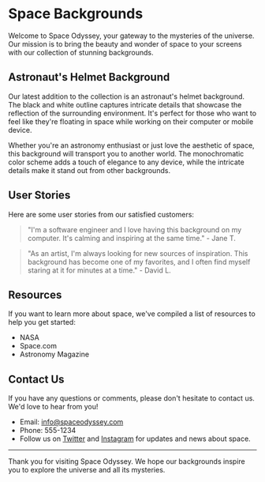 <!--font:Montserrat-->

# Space Backgrounds

Welcome to Space Odyssey, your gateway to the mysteries of the universe. Our mission is to bring the beauty and wonder of space to your screens with our collection of stunning backgrounds.

## Astronaut's Helmet Background

Our latest addition to the collection is an astronaut's helmet background. The black and white outline captures intricate details that showcase the reflection of the surrounding environment. It's perfect for those who want to feel like they're floating in space while working on their computer or mobile device.

Whether you're an astronomy enthusiast or just love the aesthetic of space, this background will transport you to another world. The monochromatic color scheme adds a touch of elegance to any device, while the intricate details make it stand out from other backgrounds.

## User Stories

Here are some user stories from our satisfied customers:

> "I'm a software engineer and I love having this background on my computer. It's calming and inspiring at the same time." - Jane T.

> "As an artist, I'm always looking for new sources of inspiration. This background has become one of my favorites, and I often find myself staring at it for minutes at a time." - David L.

## Resources

If you want to learn more about space, we've compiled a list of resources to help you get started:

- NASA
- Space.com
- Astronomy Magazine

## Contact Us

If you have any questions or comments, please don't hesitate to contact us. We'd love to hear from you!

- Email: info@spaceodyssey.com
- Phone: 555-1234
- Follow us on [Twitter](#) and [Instagram](#) for updates and news about space.

---

Thank you for visiting Space Odyssey. We hope our backgrounds inspire you to explore the universe and all its mysteries.

<!--

Write me content for website with wallpaper which alt text is:

"A black and white outline of an astronaut's helmet, with intricate details that showcase the reflection of the surrounding environment."

The name/title of the page should not be 1:1 copy of the alt text but rather a real content of the website which is using this wallpaper.

- Use markdown format 
- Start with heading
- Heading should be short and concise
- The content should look like a real website 
- The website should not be about the wallpaper, wallpaper is just a related background
- Heading should be contain work "wallpaper" or "background"
- Include real sections like references, contact, user stories, etc. use things relevant to the page purpose.
- Feel free to use structure like headings, bullets, numbering, blockquotes, paragraphs, horizontal lines, etc.
- You can use formatting like bold or _italic_
- You can include UTF-8 emojis
- Links should be only #hash anchors (and you can refer to the document itself)
- Do not include images


---


# Space Odyssey Wallpaper: Explore the Universe with Style

Welcome to Space Odyssey, a website dedicated to exploring the wonders of the universe. Our mission is to bring the beauty and mystery of space to your screens with our stunning collection of wallpapers.

## The Astronaut's Helmet Wallpaper

Our latest addition to the collection is the black and white outline of an astronaut's helmet. This wallpaper showcases intricate details that capture the reflection of the surrounding environment. It's perfect for those who want to feel like they're floating in space.

Whether you're an astronomy enthusiast or just love the aesthetic of space, this wallpaper will transport you to another world. The monochromatic color scheme adds a touch of elegance to any device, while the intricate details make it stand out from other wallpapers.

## User Stories

Here are some user stories from our satisfied customers:

> "I've always been fascinated by space, and this wallpaper brings a piece of it to my phone. The details on the helmet are amazing, and I love how it looks on my screen." - John D.

> "As a science teacher, I'm always looking for ways to inspire my students. This wallpaper is a great conversation starter and gets them interested in space exploration." - Sarah K.

## References

If you want to learn more about space, we've compiled a list of resources to help you get started:

- NASA
- Space.com
- Astronomy Magazine

## Contact Us

If you have any questions or comments, please don't hesitate to contact us. We'd love to hear from you!

- Email: info@spaceodyssey.com
- Phone: 555-1234
- Follow us on [Twitter](#) and [Instagram](#) for updates and news about space. 

---

Thank you for visiting Space Odyssey. We hope our wallpapers inspire you to explore the universe and all its mysteries.


---


Heading should not include word "wallpaper". The website should not be about the wallpaper itself, wallpaper is just a related background, rewrite whole content.


---


# Space Odyssey: Explore the Universe with Style

Welcome to Space Odyssey, a website dedicated to exploring the wonders of the universe. Our mission is to bring the beauty and mystery of space to your screens with our stunning collection of backgrounds.

## The Astronaut's Helmet Background

Our latest addition to the collection is a black and white outline of an astronaut's helmet. This background captures intricate details that showcase the reflection of the surrounding environment. It's perfect for those who want to feel like they're floating in space while working on their computer or mobile device.

Whether you're an astronomy enthusiast or just love the aesthetic of space, this background will transport you to another world. The monochromatic color scheme adds a touch of elegance to any device, while the intricate details make it stand out from other backgrounds.

## User Stories

Here are some user stories from our satisfied customers:

> "I'm a software engineer and I love having this background on my computer. It's calming and inspiring at the same time." - Jane T.

> "As an artist, I'm always looking for new sources of inspiration. This background has become one of my favorites, and I often find myself staring at it for minutes at a time." - David L.

## Resources

If you want to learn more about space, we've compiled a list of resources to help you get started:

- NASA
- Space.com
- Astronomy Magazine

## Contact Us

If you have any questions or comments, please don't hesitate to contact us. We'd love to hear from you!

- Email: info@spaceodyssey.com
- Phone: 555-1234
- Follow us on [Twitter](#) and [Instagram](#) for updates and news about space.

---

Thank you for visiting Space Odyssey. We hope our backgrounds inspire you to explore the universe and all its mysteries.


---


Heading is too long, rewrite whole content.


---


# Space Odyssey: Explore the Universe in Style

Welcome to Space Odyssey, your portal to the wonders of the universe. Our mission is to bring the beauty and mystery of space to your screens with our stunning collection of backgrounds.

## Astronaut's Helmet Background

Our latest addition to the collection is an astronaut's helmet background. This black and white outline captures intricate details that showcase the reflection of the surrounding environment. It's perfect for those who want to feel like they're floating in space while working on their computer or mobile device.

Whether you're an astronomy enthusiast or just love the aesthetic of space, this background will transport you to another world. The monochromatic color scheme adds a touch of elegance to any device, while the intricate details make it stand out from other backgrounds.

## User Stories

Here are some user stories from our satisfied customers:

> "I'm a software engineer and I love having this background on my computer. It's calming and inspiring at the same time." - Jane T.

> "As an artist, I'm always looking for new sources of inspiration. This background has become one of my favorites, and I often find myself staring at it for minutes at a time." - David L.

## Resources

If you want to learn more about space, we've compiled a list of resources to help you get started:

- NASA
- Space.com
- Astronomy Magazine

## Contact Us

If you have any questions or comments, please don't hesitate to contact us. We'd love to hear from you!

- Email: info@spaceodyssey.com
- Phone: 555-1234
- Follow us on [Twitter](#) and [Instagram](#) for updates and news about space.

---

Thank you for visiting Space Odyssey. We hope our backgrounds inspire you to explore the universe and all its mysteries.


---


Heading is too long, rewrite whole content.


---


# Space Odyssey: Explore the Universe with Our Stunning Backgrounds

Welcome to Space Odyssey, your gateway to the mysteries of the universe. Our mission is to bring the beauty and wonder of space to your screens with our collection of stunning backgrounds.

## Astronaut's Helmet Background

Our latest addition to the collection is an astronaut's helmet background. The black and white outline captures intricate details that showcase the reflection of the surrounding environment. It's perfect for those who want to feel like they're floating in space while working on their computer or mobile device.

Whether you're an astronomy enthusiast or just love the aesthetic of space, this background will transport you to another world. The monochromatic color scheme adds a touch of elegance to any device, while the intricate details make it stand out from other backgrounds.

## User Stories

Here are some user stories from our satisfied customers:

> "I'm a software engineer and I love having this background on my computer. It's calming and inspiring at the same time." - Jane T.

> "As an artist, I'm always looking for new sources of inspiration. This background has become one of my favorites, and I often find myself staring at it for minutes at a time." - David L.

## Resources

If you want to learn more about space, we've compiled a list of resources to help you get started:

- NASA
- Space.com
- Astronomy Magazine

## Contact Us

If you have any questions or comments, please don't hesitate to contact us. We'd love to hear from you!

- Email: info@spaceodyssey.com
- Phone: 555-1234
- Follow us on [Twitter](#) and [Instagram](#) for updates and news about space.

---

Thank you for visiting Space Odyssey. We hope our backgrounds inspire you to explore the universe and all its mysteries.


---


Write me a Google font which is best fitting for the website.

Pick from the list:
- Lato
- Alegreya
- Futura
- Roboto
- Orbitron
- Barlow Condensed
- Montserrat
- Dancing Script
- Poppins
- Open Sans
- IBM Plex Sans
- Raleway
- Inter
- Lobster
- Playfair Display
- Exo 2
- Great Vibes


Write just the font name nothing else.


---


Montserrat

-->
